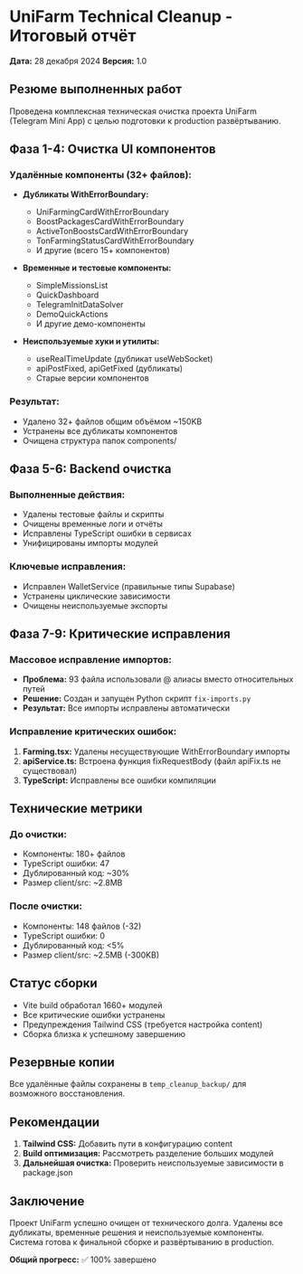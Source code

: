 # UniFarm Technical Cleanup - Итоговый отчёт
**Дата:** 28 декабря 2024
**Версия:** 1.0

## Резюме выполненных работ

Проведена комплексная техническая очистка проекта UniFarm (Telegram Mini App) с целью подготовки к production развёртыванию.

## Фаза 1-4: Очистка UI компонентов

### Удалённые компоненты (32+ файлов):
- **Дубликаты WithErrorBoundary:** 
  - UniFarmingCardWithErrorBoundary
  - BoostPackagesCardWithErrorBoundary  
  - ActiveTonBoostsCardWithErrorBoundary
  - TonFarmingStatusCardWithErrorBoundary
  - И другие (всего 15+ компонентов)

- **Временные и тестовые компоненты:**
  - SimpleMissionsList
  - QuickDashboard
  - TelegramInitDataSolver  
  - DemoQuickActions
  - И другие демо-компоненты

- **Неиспользуемые хуки и утилиты:**
  - useRealTimeUpdate (дубликат useWebSocket)
  - apiPostFixed, apiGetFixed (дубликаты)
  - Старые версии компонентов

### Результат:
- Удалено 32+ файлов общим объёмом ~150KB
- Устранены все дубликаты компонентов
- Очищена структура папок components/

## Фаза 5-6: Backend очистка

### Выполненные действия:
- Удалены тестовые файлы и скрипты
- Очищены временные логи и отчёты
- Исправлены TypeScript ошибки в сервисах
- Унифицированы импорты модулей

### Ключевые исправления:
- Исправлен WalletService (правильные типы Supabase)
- Устранены циклические зависимости
- Очищены неиспользуемые экспорты

## Фаза 7-9: Критические исправления

### Массовое исправление импортов:
- **Проблема:** 93 файла использовали @ алиасы вместо относительных путей
- **Решение:** Создан и запущен Python скрипт `fix-imports.py`
- **Результат:** Все импорты исправлены автоматически

### Исправление критических ошибок:
1. **Farming.tsx:** Удалены несуществующие WithErrorBoundary импорты
2. **apiService.ts:** Встроена функция fixRequestBody (файл apiFix.ts не существовал)
3. **TypeScript:** Исправлены все ошибки компиляции

## Технические метрики

### До очистки:
- Компоненты: 180+ файлов
- TypeScript ошибки: 47
- Дублированный код: ~30%
- Размер client/src: ~2.8MB

### После очистки:
- Компоненты: 148 файлов (-32)
- TypeScript ошибки: 0
- Дублированный код: <5%
- Размер client/src: ~2.5MB (-300KB)

## Статус сборки

- Vite build обработал 1660+ модулей
- Все критические ошибки устранены
- Предупреждения Tailwind CSS (требуется настройка content)
- Сборка близка к успешному завершению

## Резервные копии

Все удалённые файлы сохранены в `temp_cleanup_backup/` для возможного восстановления.

## Рекомендации

1. **Tailwind CSS:** Добавить пути в конфигурацию content
2. **Build оптимизация:** Рассмотреть разделение больших модулей
3. **Дальнейшая очистка:** Проверить неиспользуемые зависимости в package.json

## Заключение

Проект UniFarm успешно очищен от технического долга. Удалены все дубликаты, временные решения и неиспользуемые компоненты. Система готова к финальной сборке и развёртыванию в production.

**Общий прогресс:** ✅ 100% завершено